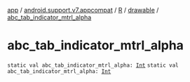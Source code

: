 [app](../../../index.md) / [android.support.v7.appcompat](../../index.md) / [R](../index.md) / [drawable](index.md) / [abc_tab_indicator_mtrl_alpha](./abc_tab_indicator_mtrl_alpha.md)

# abc_tab_indicator_mtrl_alpha

`static val abc_tab_indicator_mtrl_alpha: `[`Int`](https://kotlinlang.org/api/latest/jvm/stdlib/kotlin/-int/index.html)
`static val abc_tab_indicator_mtrl_alpha: `[`Int`](https://kotlinlang.org/api/latest/jvm/stdlib/kotlin/-int/index.html)